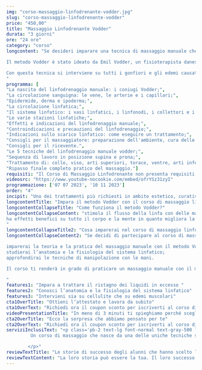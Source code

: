 ```yaml
---
img: "corso-massaggio-linfodrenante-vodder.jpg"
slug: "corso-massaggio-linfodrenante-vodder"
price: "450,00"
title: "Massaggio Linfodrenante Vodder"
durata: "3 giorni"
ore: "24 ore"
category: "corso"
longcontent: "Se desideri imparare una tecnica di massaggio manuale che agisce direttamente sul sistema linfatico, questo è il corso giusto per te. 

Il metodo Vodder è stato ideato da Emil Vodder, un fisioterapista danese che ha studiato a fondo il sistema linfatico e ha elaborato una tecnica efficace e scientificamente provata. È il più riconosciuto a livello internazionale tra i metodi di linfodrenaggio manuale. 

Con questa tecnica si interviene su tutti i gonfiori e gli edemi causati da ristagni linfatici e problemi al sistema di drenaggio. 
"
programma: [
"La nascita del linfodrenaggio manuale: i coniugi Vodder;",
"La circolazione sanguigna: le vene, le arterie e i capillari;",
"Epidermide, derma e ipoderma;",
"La circolazione linfatica;",
"Il sistema linfatico: i vasi linfatici, i linfonodi, i collettori e i dotti linfatici;",
"Le varie stazioni linfatiche;",
"Effetti e indicazioni del linfodrenaggio manuale;",
"Controindicazioni e precauzioni del linfodrenaggio;",
"Indicazioni sullo scarico linfatico: come eseguire un trattamento;",
"Consigli per il massaggiatore: preparazione dell'ambiente, cura delle mani e abbigliamento;",
"Consigli per il ricevente.",
"Le 5 tecniche del linfodrenaggio manuale vodder;",
"Sequenza di lavoro in posizione supina e prona;",
"Trattamento di: collo, viso, arti superiori, torace, ventre, arti inferiori, regione dorsale, lombare e glutei;",
"Ripasso finale completo pratico del massaggio."]
requisiti: "Il Corso di Massaggio Linfodrenante non presenta requisiti ed è aperto a tutti."
videosrc: "https://www.youtube-nocookie.com/embed/ofrYSz31zyI"
programmazione: ['07 07 2023', '10 11 2023']  
order: "4"
incipit: "Uno dei trattamenti più richiesti in ambito estetico, curativo e sportivo. Di cosa stiamo parlando? Del corso di massaggio linfodrenante. Scopri ora la nostra offerta formativa."
longcontentTitle: "Impara il metodo Vodder con il corso di massaggio linfodrenante"            
longcontentCollapseTitle: "Come funziona il metodo Vodder?"
longcontentCollapseContent: "stimola il flusso della linfa con delle manualità delicate, precise e ritmiche, seguendo il percorso dei capillari, dei vasi, dei collettori, dei tronchi e dei linfonodi linfatici;
ha effetti benefici su tutto il corpo e la mente in quanto migliora la circolazione sanguigna e linfatica, elimina le tossine, riduce i gonfiori e gli edemi, rafforza il sistema immunitario, rilassa il sistema nervoso, tonifica la pelle e i tessuti.
"
longcontentCollapseTitle2: "Cosa imparerai nel corso di massaggio linfodrenante Vodder?"
longcontentCollapseContent2: "Se decidi di partecipare al corso di massaggio linfodrenante Vodder: 

imparerai la teoria e la pratica del massaggio manuale con il metodo Vodder;
studierai l’anatomia e la fisiologia del sistema linfatico;
approfondirai le tecniche di manipolazione con le mani. 

Il corso ti renderà in grado di praticare un massaggio manuale con il metodo Vodder efficace e sicuro, ottenendo un’azione drenante e depurativa su tutto il sistema linfatico.

"
features1: "Impara a trattare il ristagno dei liquidi in eccesso "
features2: "Conosci l’anatomia e la fisiologia del sistema linfatico"
features3: "Intervieni sia su cellulite che su edemi muscolari"  
cta1OverTitle: "Ottieni l’attestato e lavora da subito"
cta1OverText: "Richiedi ora il coupon sconto per iscriverti al corso di massaggio linfodrenante vodder"
videoPresentationTitle: "In meno di 3 minuti ti spieghiamo perché scegliere il corso di massaggio linfodrenante Vodder"
cta2OverTitle: "Ecco la sorpresa che abbiamo pensato per te"
cta2OverText: "Richiedi ora il coupon sconto per iscriverti al corso di massaggio linfodrenante vodder"
serviziInclusiText: "<p class='pb-2 text-lg font-normal text-gray-500 lg:text-xl sm:px-16 lg:px-48 text-justify'>
         Un corso di massaggio che nasce da una delle uniche tecniche scientificamente provate. Un corso di massaggio che tratta a fondo il sistema linfatico e la sua anatomia. Un corso che ti permetterà di eseguire il massaggio linfodrenante in completa autonomia. Cosa aspetti? Chiedi subito maggiori info su come partecipare a quest’eccellente formazione coi migliori docenti nel campo del benessere. 

        </p>"
reviewTextTitle: "Le storie di successo degli alunni che hanno scelto la nostra scuola di massaggio"        
reviewTextContent: "La loro storia può essere la tua. Il loro successo puoi ottenerlo anche tu. Cosa aspetti? Scegli anche tu di essere finalmente felice del lavoro che scegli." 
---
```

